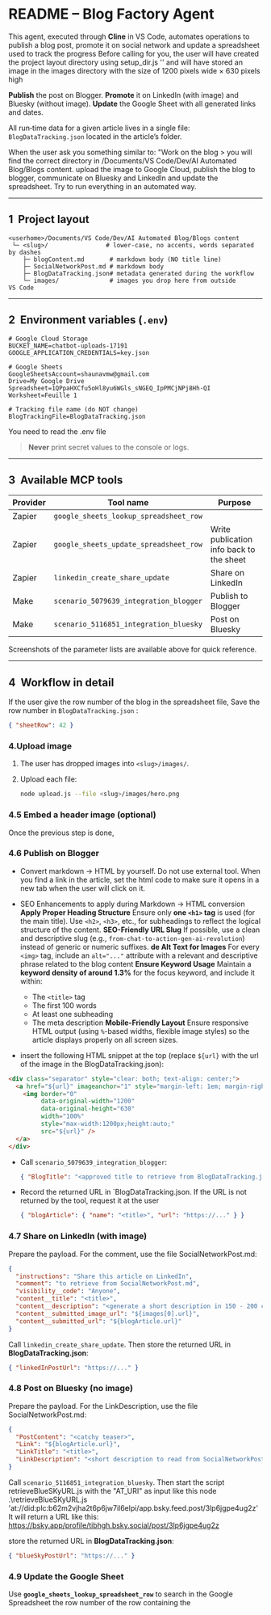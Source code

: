 # README – **Blog Factory Agent**

This agent, executed through **Cline** in VS Code, automates operations to publish a blog post, promote it on social network and update a spreadsheet used to track the progress
Before calling for you, the user will have created the project layout directory using setup_dir.js '<blog title>' and will have stored an image in the images directory with the size of 1200 pixels wide × 630 pixels high

**Publish** the post on Blogger.
**Promote** it on LinkedIn (with image) and Bluesky (without image).
**Update** the Google Sheet with all generated links and dates.

All run‑time data for a given article lives in a single file: `BlogDataTracking.json` located in the article’s folder.

When the user ask you something similar to:
"Work on the blog <blog title>> you will find the correct <slug> directory in <userhome>/Documents/VS Code/Dev/AI Automated Blog/Blogs content. upload the image to Google Cloud, publish the blog to blogger, communicate on Bluesky and LinkedIn and update the spreadsheet.  Try to run everything in an automated way.

---

## 1  Project layout

```
<userhome>/Documents/VS Code/Dev/AI Automated Blog/Blogs content
 └─ <slug>/                # lower‑case, no accents, words separated by dashes
    ├─ blogContent.md       # markdown body (NO title line)
    ├─ SocialNetworkPost.md # markdown body
    ├─ BlogDataTracking.json# metadata generated during the workflow
    └─ images/              # images you drop here from outside VS Code
```

---

## 2  Environment variables (`.env`)

```env
# Google Cloud Storage
BUCKET_NAME=chatbot-uploads-17191
GOOGLE_APPLICATION_CREDENTIALS=key.json

# Google Sheets
GoogleSheetsAccount=shaunavmw@gmail.com
Drive=My Google Drive
Spreadsheet=1QPpaHXCfu5oHl8yu6WGls_sNGEQ_IpPMCjNPj8Hh-QI
Worksheet=Feuille 1

# Tracking file name (do NOT change)
BlogTrackingFile=BlogDataTracking.json
```
You need to read the .env file

> **Never** print secret values to the console or logs.

---

## 3  Available MCP tools

| Provider | Tool name                              | Purpose                                            |
| -------- | -------------------------------------- | -------------------------------------------------- |
| Zapier   | `google_sheets_lookup_spreadsheet_row` | 
| Zapier   | `google_sheets_update_spreadsheet_row` | Write publication info back to the sheet           |
| Zapier   | `linkedin_create_share_update`         | Share on LinkedIn                                  |
| Make     | `scenario_5079639_integration_blogger` | Publish to Blogger                                 |
| Make     | `scenario_5116851_integration_bluesky` | Post on Bluesky                                    |

Screenshots of the parameter lists are available above for quick reference.

---

## 4  Workflow in detail

If the user give the row number of the blog in the spreadsheet file, Save the row number in `BlogDataTracking.json` :

```json
{ "sheetRow": 42 }
```

### 4.Upload image

1.  The user has dropped images into `<slug>/images/`.
2. Upload each file:

   ```bash
   node upload.js --file <slug>/images/hero.png
   ```

### 4.5 Embed a header image (optional)

Once the previous step is done, 

### 4.6 Publish on Blogger

* Convert markdown → HTML by yourself. Do not use external tool. When you find a link in the article, set the html code to make sure it opens in a new tab when the user will click on it.
* SEO Enhancements to apply during Markdown → HTML conversion
**Apply Proper Heading Structure**
Ensure only **one ************************`<h1>`************************ tag** is used (for the main title). Use `<h2>`, `<h3>`, etc., for subheadings to reflect the logical structure of the content.
**SEO-Friendly URL Slug**
If possible, use a clean and descriptive slug (e.g., `from-chat-to-action-gen-ai-revolution`) instead of generic or numeric suffixes.
**de Alt Text for Images**
For every `<img>` tag, include an `alt="..."` attribute with a relevant and descriptive phrase related to the blog content
**Ensure Keyword Usage**
   Maintain a **keyword density of around 1.3%** for the focus keyword, and include it within:

   * The `<title>` tag
   * The first 100 words
   * At least one subheading
   * The meta description
**Mobile-Friendly Layout**
     Ensure responsive HTML output (using `%`-based widths, flexible image styles) so the article displays properly on all screen sizes.

* insert the following HTML snippet at the top  (replace `${url}` with the url of the image in the BlogDataTracking.json):

```html
<div class="separator" style="clear: both; text-align: center;">
  <a href="${url}" imageanchor="1" style="margin-left: 1em; margin-right: 1em;">
    <img border="0"
         data-original-width="1200"
         data-original-height="630"
         width="100%"
         style="max-width:1200px;height:auto;"
         src="${url}" />
  </a>
</div>
```
* Call `scenario_5079639_integration_blogger`:

  ```json
  { "BlogTitle": "<approved title to retrieve from BlogDataTracking.json>", "BlogContent": "<HTML payload>" }
  ```
* Record the returned URL in `BlogDataTracking.json. If the URL is not returned by the tool, request it at the user

  ```json
  { "blogArticle": { "name": "<title>", "url": "https://..." } }
  ```

### 4.7 Share on LinkedIn (with image)

Prepare the payload. For the comment, use the file SocialNetworkPost.md:

```json
{
  "instructions": "Share this article on LinkedIn",
  "comment": "to retrieve from SocialNetworkPost.md",
  "visibility__code": "Anyone",
  "content__title": "<title>",
  "content__description": "<generate a short description in 150 - 200 characters describing the blog post> ",
  "content__submitted_image_url": "${images[0].url}",
  "content__submitted_url": "${blogArticle.url}"
}
```

Call `linkedin_create_share_update`. Then store the returned URL in **BlogDataTracking.json**:

```json
{ "linkedInPostUrl": "https://..." }
```

### 4.8 Post on Bluesky (no image)

Prepare the payload. For the LinkDescription, use the file SocialNetworkPost.md:

```json
{
  "PostContent": "<catchy teaser>",
  "Link": "${blogArticle.url}",
  "LinkTitle": "<title>",
  "LinkDescription": "<short description to read from SocialNetworkPost.md>"
}
```

Call `scenario_5116851_integration_bluesky`. Then start the script retrieveBlueSKyURL.js with the "AT_URI" as input like this
node .\retrieveBlueSKyURL.js 'at://did:plc:b62m2vjha2t6p6jw7il6elpi/app.bsky.feed.post/3lp6jgpe4ug2z'
It will return a URL like this:
https://bsky.app/profile/tibhgh.bsky.social/post/3lp6jgpe4ug2z

store the returned URL in **BlogDataTracking.json**:

```json
{ "blueSkyPostUrl": "https://..." }
```

### 4.9 Update the Google Sheet

Use **`google_sheets_lookup_spreadsheet_row`** to search in the Google Spreadsheet the row number of the row containing the <title> (to extract from BlogDatatracking.json)
```json
{
  "instructions": "Find the row in the worksheet 'Feuille 1' where the Title column equals 'From Chat to Action: The New Gen AI Revolution'.",
  "drive": "My Google Drive",
  "spreadsheet": "1QPpaHXCfu5oHl8yu6WGls_sNGEQ_IpPMCjNPj8Hh-QI",
  "worksheet": "Feuille 1",
  "lookup_key": "Title",
  "lookup_value": "From Chat to Action: The New Gen AI Revolution"
}
```

Use **`google_sheets_update_spreadsheet_row`**

Example payload (the one that worked):

```json
{
  {
  "instructions": "Update row number 4 in the Google Sheet. The sheet is named 'Feuille 1', within spreadsheet ID '1QPpaHXCfu5oHl8yu6WGls_sNGEQ_IpPMCjNPj8Hh-QI', located in 'My Google Drive'. The data to update in this row is: set the 'Title' column to 'From Chat to Action: The New Gen AI Revolution',  'Status' column to 'Published', 'Date published' column to '15/5/25', 'Blog Link' column to 'https://vincent-ai.blogspot.com/2025/05/the-rise-of-action-based-ai-mastering.html', 'BlueSky Link' column to 'https://bsky.app/profile/tibhgh.bsky.social/post/3lp7zzlu4ti2z', and 'LinkedIn Link' column to 'https://www.linkedin.com/feed/update/urn:li:share:7328832988134937600/'.",
  "drive": "My Google Drive",
  "spreadsheet": "1QPpaHXCfu5oHl8yu6WGls_sNGEQ_IpPMCjNPj8Hh-QI",
  "worksheet": "Feuille 1",
  "row": "4",  
  "Title": "From Chat to Action: The New Gen AI Revolution",
  "Status": "Published",
  "Date published": "15/5/25",
  "Blog Link": "https://vincent-ai.blogspot.com/2025/05/the-rise-of-action-based-ai-mastering.html",
  "BlueSky Link": "https://bsky.app/profile/tibhgh.bsky.social/post/3lp7zzlu4ti2z",
  "LinkedIn Link": "https://www.linkedin.com/feed/update/urn:li:share:7328832988134937600/"
}

```

**JSON source mapping**

| Column in Sheet | Field in `BlogDataTracking.json` |
| --------------- | -------------------------------- |
| Blog link       | `blogArticle.url`                |
| Bluesky link    | `blueSkyPostUrl`                 |
| LinkedIn link   | `linkedInPostUrl`                |

> Make sure the string contains **exactly the same number of columns** as your sheet, otherwise the update will fail.

## 5  Error handling & fallback  Error handling & fallback

> **If something goes wrong, report the error, analyse potential causes, and suggest concrete fixes.**


